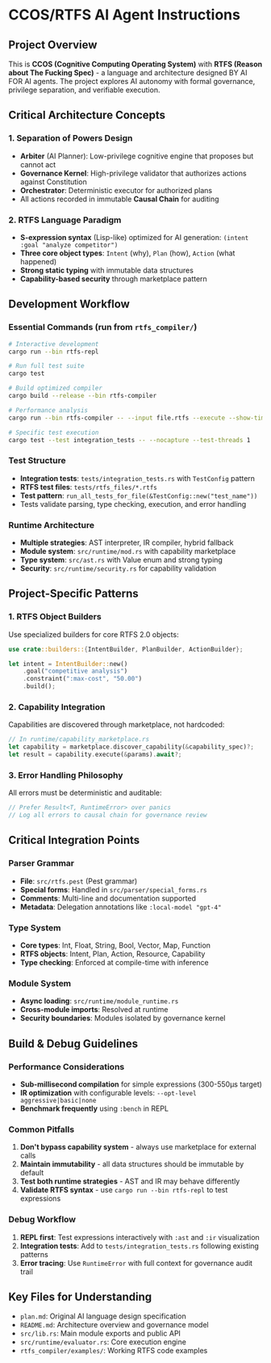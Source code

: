 # CCOS/RTFS AI Agent Instructions

## Project Overview
This is **CCOS (Cognitive Computing Operating System)** with **RTFS (Reason about The Fucking Spec)** - a language and architecture designed BY AI FOR AI agents. The project explores AI autonomy with formal governance, privilege separation, and verifiable execution.

## Critical Architecture Concepts

### 1. Separation of Powers Design
- **Arbiter** (AI Planner): Low-privilege cognitive engine that proposes but cannot act
- **Governance Kernel**: High-privilege validator that authorizes actions against Constitution
- **Orchestrator**: Deterministic executor for authorized plans
- All actions recorded in immutable **Causal Chain** for auditing

### 2. RTFS Language Paradigm
- **S-expression syntax** (Lisp-like) optimized for AI generation: `(intent :goal "analyze competitor")`
- **Three core object types**: `Intent` (why), `Plan` (how), `Action` (what happened)
- **Strong static typing** with immutable data structures
- **Capability-based security** through marketplace pattern

## Development Workflow

### Essential Commands (run from `rtfs_compiler/`)
```bash
# Interactive development
cargo run --bin rtfs-repl

# Run full test suite
cargo test

# Build optimized compiler
cargo build --release --bin rtfs-compiler

# Performance analysis
cargo run --bin rtfs-compiler -- --input file.rtfs --execute --show-timing --show-stats

# Specific test execution
cargo test --test integration_tests -- --nocapture --test-threads 1
```

### Test Structure
- **Integration tests**: `tests/integration_tests.rs` with `TestConfig` pattern
- **RTFS test files**: `tests/rtfs_files/*.rtfs` 
- **Test pattern**: `run_all_tests_for_file(&TestConfig::new("test_name"))`
- Tests validate parsing, type checking, execution, and error handling

### Runtime Architecture
- **Multiple strategies**: AST interpreter, IR compiler, hybrid fallback
- **Module system**: `src/runtime/mod.rs` with capability marketplace
- **Type system**: `src/ast.rs` with Value enum and strong typing
- **Security**: `src/runtime/security.rs` for capability validation

## Project-Specific Patterns

### 1. RTFS Object Builders
Use specialized builders for core RTFS 2.0 objects:
```rust
use crate::builders::{IntentBuilder, PlanBuilder, ActionBuilder};

let intent = IntentBuilder::new()
    .goal("competitive analysis")
    .constraint(":max-cost", "50.00")
    .build();
```

### 2. Capability Integration
Capabilities are discovered through marketplace, not hardcoded:
```rust
// In runtime/capability_marketplace.rs
let capability = marketplace.discover_capability(&capability_spec)?;
let result = capability.execute(&params).await?;
```

### 3. Error Handling Philosophy
All errors must be deterministic and auditable:
```rust
// Prefer Result<T, RuntimeError> over panics
// Log all errors to causal chain for governance review
```

## Critical Integration Points

### Parser Grammar
- **File**: `src/rtfs.pest` (Pest grammar)
- **Special forms**: Handled in `src/parser/special_forms.rs`
- **Comments**: Multi-line and documentation supported
- **Metadata**: Delegation annotations like `:local-model "gpt-4"`

### Type System
- **Core types**: Int, Float, String, Bool, Vector, Map, Function
- **RTFS objects**: Intent, Plan, Action, Resource, Capability
- **Type checking**: Enforced at compile-time with inference

### Module System
- **Async loading**: `src/runtime/module_runtime.rs`
- **Cross-module imports**: Resolved at runtime
- **Security boundaries**: Modules isolated by governance kernel

## Build & Debug Guidelines

### Performance Considerations
- **Sub-millisecond compilation** for simple expressions (300-550μs target)
- **IR optimization** with configurable levels: `--opt-level aggressive|basic|none`
- **Benchmark frequently** using `:bench` in REPL

### Common Pitfalls
1. **Don't bypass capability system** - always use marketplace for external calls
2. **Maintain immutability** - all data structures should be immutable by default
3. **Test both runtime strategies** - AST and IR may behave differently
4. **Validate RTFS syntax** - use `cargo run --bin rtfs-repl` to test expressions

### Debug Workflow
1. **REPL first**: Test expressions interactively with `:ast` and `:ir` visualization
2. **Integration tests**: Add to `tests/integration_tests.rs` following existing patterns
3. **Error tracing**: Use `RuntimeError` with full context for governance audit trail

## Key Files for Understanding
- `plan.md`: Original AI language design specification
- `README.md`: Architecture overview and governance model
- `src/lib.rs`: Main module exports and public API
- `src/runtime/evaluator.rs`: Core execution engine
- `rtfs_compiler/examples/`: Working RTFS code examples
